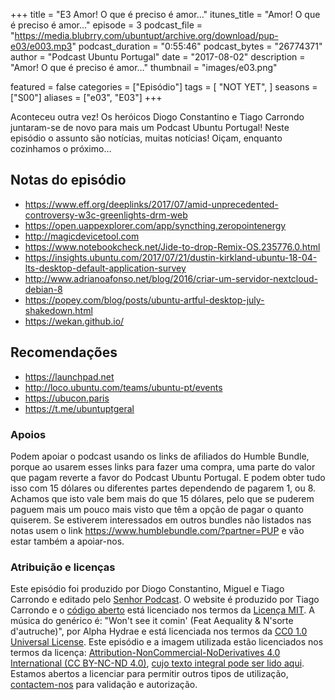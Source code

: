 +++
title = "E3 Amor! O que é preciso é amor…"
itunes_title = "Amor! O que é preciso é amor…"
episode = 3
podcast_file = "https://media.blubrry.com/ubuntupt/archive.org/download/pup-e03/e003.mp3"
podcast_duration = "0:55:46"
podcast_bytes = "26774371"
author = "Podcast Ubuntu Portugal"
date = "2017-08-02"
description = "Amor! O que é preciso é amor…"
thumbnail = "images/e03.png"

featured = false
categories = ["Episódio"]
tags = [
  "NOT YET",
]
seasons = ["S00"]
aliases = ["e03", "E03"]
+++

Aconteceu outra vez!
Os heróicos Diogo Constantino e Tiago Carrondo juntaram-se de novo para mais um Podcast Ubuntu Portugal!
Neste episódio o assunto são notícias, muitas notícias!
Oiçam, enquanto cozinhamos o próximo…

## Notas do episódio
* https://www.eff.org/deeplinks/2017/07/amid-unprecedented-controversy-w3c-greenlights-drm-web
* https://open.uappexplorer.com/app/syncthing.zeropointenergy
* http://magicdevicetool.com
* https://www.notebookcheck.net/Jide-to-drop-Remix-OS.235776.0.html
* https://insights.ubuntu.com/2017/07/21/dustin-kirkland-ubuntu-18-04-lts-desktop-default-application-survey
* http://www.adrianoafonso.net/blog/2016/criar-um-servidor-nextcloud-debian-8
* https://popey.com/blog/posts/ubuntu-artful-desktop-july-shakedown.html
* https://wekan.github.io/

## Recomendações
* https://launchpad.net
* http://loco.ubuntu.com/teams/ubuntu-pt/events
* https://ubucon.paris
* https://t.me/ubuntuptgeral


### Apoios
Podem apoiar o podcast usando os links de afiliados do Humble Bundle, porque ao usarem esses links para fazer uma compra, uma parte do valor que pagam reverte a favor do Podcast Ubuntu Portugal.
E podem obter tudo isso com 15 dólares ou diferentes partes dependendo de pagarem 1, ou 8.
Achamos que isto vale bem mais do que 15 dólares, pelo que se puderem paguem mais um pouco mais visto que têm a opção de pagar o quanto quiserem.
Se estiverem interessados em outros bundles não listados nas notas usem o link https://www.humblebundle.com/?partner=PUP e vão estar também a apoiar-nos.

### Atribuição e licenças
Este episódio foi produzido por Diogo Constantino, Miguel e Tiago Carrondo e editado pelo [Senhor Podcast](https://senhorpodcast.pt/).
O website é produzido por Tiago Carrondo e o [código aberto](https://gitlab.com/podcastubuntuportugal/website) está licenciado nos termos da [Licença MIT](https://gitlab.com/podcastubuntuportugal/website/main/LICENSE).
A música do genérico é: "Won't see it comin' (Feat Aequality & N'sorte d'autruche)", por Alpha Hydrae e está licenciada nos termos da [CC0 1.0 Universal License](https://creativecommons.org/publicdomain/zero/1.0/).
Este episódio e a imagem utilizada estão licenciados nos termos da licença: [Attribution-NonCommercial-NoDerivatives 4.0 International (CC BY-NC-ND 4.0)](https://creativecommons.org/licenses/by-nc-nd/4.0/), [cujo texto integral pode ser lido aqui](https://creativecommons.org/licenses/by-nc-nd/4.0/legalcode). Estamos abertos a licenciar para permitir outros tipos de utilização, [contactem-nos](https://podcastubuntuportugal.org/contactos) para validação e autorização.

